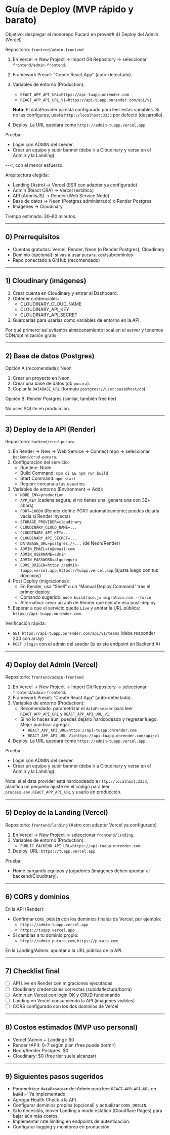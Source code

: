 # Guía de Deploy (MVP rápido y barato)

Objetivo: desplegar el monorepo Pucará en prove## 4) Deploy del Admin (Vercel)

Repositorio: `frontend/admin-frontend`

1. En Vercel → New Project → Import Git Repository → seleccionar `frontend/admin-frontend`.
2. Framework Preset: "Create React App" (auto-detectado).
3. Variables de entorno (Production):

   - `REACT_APP_API_URL=https://api-tuapp.onrender.com`
   - `REACT_APP_API_URL_V1=https://api-tuapp.onrender.com/api/v1`

   **Nota:** El dataProvider ya está configurado para leer estas variables. Si no las configuras, usará `http://localhost:3333` por defecto (desarrollo).

4. Deploy. La URL quedará como `https://admin-tuapp.vercel.app`.

Prueba:

- Login con ADMIN del seeder.
- Crear un equipo y subir banner (debe ir a Cloudinary y verse en el Admin y la Landing).

---r, con el menor esfuerzo.

Arquitectura elegida:

- Landing (Astro) → Vercel (SSR con adapter ya configurado)
- Admin (React CRA) → Vercel (estático)
- API (AdonisJS) → Render (Web Service Node)
- Base de datos → Neon (Postgres administrado) o Render Postgres
- Imágenes → Cloudinary

Tiempo estimado: 30–60 minutos.

---

## 0) Prerrequisitos

- Cuentas gratuitas: Vercel, Render, Neon (o Render Postgres), Cloudinary
- Dominio (opcional): si vas a usar `pucara.com`/subdominios
- Repo conectado a GitHub (recomendado)

---

## 1) Cloudinary (imágenes)

1. Crear cuenta en Cloudinary y entrar al Dashboard.
2. Obtener credenciales:
   - CLOUDINARY_CLOUD_NAME
   - CLOUDINARY_API_KEY
   - CLOUDINARY_API_SECRET
3. Guardarlas para usarlas como variables de entorno en la API.

Por qué primero: así evitamos almacenamiento local en el server y tenemos CDN/optimización gratis.

---

## 2) Base de datos (Postgres)

Opción A (recomendada): Neon

1. Crear un proyecto en Neon.
2. Crear una base de datos (db `pucara`).
3. Copiar la `DATABASE_URL` (formato `postgres://user:pass@host/db`).

Opción B: Render Postgres (similar, también free tier)

No uses SQLite en producción.

---

## 3) Deploy de la API (Render)

Repositorio: `backend/crud-pucara`

1. En Render → New → Web Service → Connect repo → seleccionar `backend/crud-pucara`.
2. Configuración del servicio:
   - Runtime: Node
   - Build Command: `npm ci && npm run build`
   - Start Command: `npm start`
   - Region: cercana a tus usuarios
3. Variables de entorno (Environment → Add):
   - `NODE_ENV=production`
   - `APP_KEY` (cadena segura; si no tienes una, genera una con 32+ chars)
   - `PORT=10000` (Render define PORT automáticamente; puedes dejarla vacía si Render inyecta)
   - `STORAGE_PROVIDER=cloudinary`
   - `CLOUDINARY_CLOUD_NAME=...`
   - `CLOUDINARY_API_KEY=...`
   - `CLOUDINARY_API_SECRET=...`
   - `DATABASE_URL=postgres://...` (de Neon/Render)
   - `ADMIN_EMAIL=tu@email.com`
   - `ADMIN_USERNAME=admin`
   - `ADMIN_PASSWORD=algoseguro`
   - `CORS_ORIGIN=https://admin-tuapp.vercel.app,https://tuapp.vercel.app` (ajusta luego con tus dominios)
4. Post Deploy (migraciones):
   - En Render, usa “Shell” o un “Manual Deploy Command” tras el primer deploy:
   - Comando sugerido: `node build/ace.js migration:run --force`
   - Alternativa: crear un Job de Render que ejecute eso post-deploy.
5. Esperar a que el servicio quede `Live` y anotar la URL pública: `https://api-tuapp.onrender.com`.

Verificación rápida:

- `GET https://api-tuapp.onrender.com/api/v1/teams` (debe responder 200 con array)
- `POST /login` con el admin del seeder (si existe endpoint en Backend A)

---

## 4) Deploy del Admin (Vercel)

Repositorio: `frontend/admin-frontend`

1. En Vercel → New Project → Import Git Repository → seleccionar `frontend/admin-frontend`.
2. Framework Preset: “Create React App” (auto-detectado).
3. Variables de entorno (Production):
   - Recomendado: parametrizar el `dataProvider` para leer `REACT_APP_API_URL` y `REACT_APP_API_URL_V1`.
   - Si no lo haces aún, puedes dejarlo hardcodeado y regresar luego. Mejor práctica: agregar:
     - `REACT_APP_API_URL=https://api-tuapp.onrender.com`
     - `REACT_APP_API_URL_V1=https://api-tuapp.onrender.com/api/v1`
4. Deploy. La URL quedará como `https://admin-tuapp.vercel.app`.

Prueba:

- Login con ADMIN del seeder.
- Crear un equipo y subir banner (debe ir a Cloudinary y verse en el Admin y la Landing).

Nota: si el data provider está hardcodeado a `http://localhost:3333`, planifica un pequeño ajuste en el código para leer `process.env.REACT_APP_API_URL` y usarlo en producción.

---

## 5) Deploy de la Landing (Vercel)

Repositorio: `frontend/landing` (Astro con adapter Vercel ya configurado)

1. En Vercel → New Project → seleccionar `frontend/landing`.
2. Variables de entorno (Production):
   - `PUBLIC_BACKEND_API_URL=https://api-tuapp.onrender.com`
3. Deploy. URL: `https://tuapp.vercel.app`.

Prueba:

- Home cargando equipos y jugadores (imágenes deben apuntar al backend/Cloudinary).

---

## 6) CORS y dominios

En la API (Render):

- Confirmar `CORS_ORIGIN` con los dominios finales de Vercel, por ejemplo:
  - `https://admin-tuapp.vercel.app`
  - `https://tuapp.vercel.app`
- Si cambias a tu dominio propio:
  - `https://admin.pucara.com,https://pucara.com`

En la Landing/Admin: apuntar a la URL pública de la API.

---

## 7) Checklist final

- [ ] API Live en Render con migraciones ejecutadas
- [ ] Cloudinary credenciales correctas (subida/lectura/borra)
- [ ] Admin en Vercel con login OK y CRUD funcionando
- [ ] Landing en Vercel consumiendo la API (imágenes visibles)
- [ ] CORS configurado con los dos dominios de Vercel

---

## 8) Costos estimados (MVP uso personal)

- Vercel (Admin + Landing): $0
- Render (API): $0–$7 según plan (free puede dormir)
- Neon/Render Postgres: $0
- Cloudinary: $0 (free tier suele alcanzar)

---

## 9) Siguientes pasos sugeridos

- ~~Parametrizar `dataProvider` del Admin para leer `REACT_APP_API_URL` en build~~ ✅ Ya implementado
- Agregar Health Check a la API.
- Configurar dominios propios (opcional) y actualizar `CORS_ORIGIN`.
- Si lo necesitás, mover Landing a modo estático (Cloudflare Pages) para bajar aún más costos.
- Implementar rate limiting en endpoints de autenticación.
- Configurar logging y monitoreo en producción.
